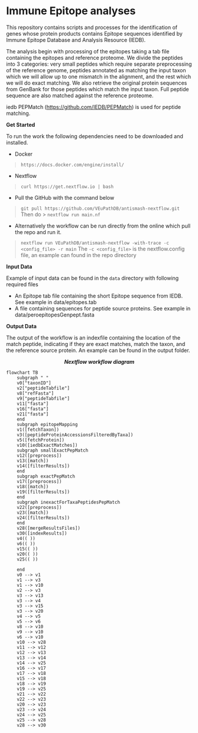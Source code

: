 # Immune Epitope analyses
This repository contains scripts and processes for the identification of genes whose protein products contains Epitope sequences identified by  Immune Epitope Database and Analysis Resource (IEDB).


The analysis begin with processing of the epitopes taking a tab file containing the epitopes and reference proteome.  We divide the peptides into 3 categories:  very small peptides which require separate preprocessing of the reference genome, peptides annotated as matching the input taxon which we will allow up to one mismatch in the alignment, and the rest which we will do exact matching.  We also retrieve the original protein sequences from GenBank for those peptides which match the input taxon.  Full peptide sequence are also matched against the reference proteome.

iedb PEPMatch (https://github.com/IEDB/PEPMatch) is used for peptide matching.


**<p align=left>Get Started</p>**
To run the work the following dependencies need to be downloaded and installed. 

* Docker 
> `https://docs.docker.com/engine/install/`
* Nextflow
> `curl https://get.nextflow.io | bash`

* Pull the GitHub with the command below
> `git pull https://github.com/VEuPathDB/antismash-nextflow.git`
<br> Then do > `nextflow run main.nf`  

* Alternatively the workflow can be run directly from the online which pull the repo and run it.
> `nextflow run VEuPathDB/antismash-nextflow -with-trace -c <config_file> -r main`
The `-c <config_file>` is the nextflow.config file, an example can found in the repo directory

**<p align=left>Input Data</p>**
Example of input data can be found in the `data` directory with following required files
* An Epitope tab file containing the short Epitope sequence from IEDB. See example in data/epitopes.tab
* A file containing sequences for peptide source proteins. See example in data/peroepitopesGenpept.fasta

**<p align=left>Output Data</p>**
The output of the workflow is an indexfile containing the location of the match peptide, indicating if they are exact matches, match the taxon, and the reference source protein. An example can be found in the output folder. 


***<p align=center>Nextflow workflow diagram</p>*** 
``` mermaid
flowchart TB
    subgraph " "
    v0["taxonID"]
    v2["peptideTabfile"]
    v8["refFasta"]
    v9["peptideTabfile"]
    v11["fasta"]
    v16["fasta"]
    v21["fasta"]
    end
    subgraph epitopeMapping
    v1([fetchTaxon])
    v3([peptideProteinAccessionsFilteredByTaxa])
    v5([fetchProtein])
    v10([iedbExactMatches])
    subgraph smallExactPepMatch
    v12([preprocess])
    v13([match])
    v14([filterResults])
    end
    subgraph exactPepMatch
    v17([preprocess])
    v18([match])
    v19([filterResults])
    end
    subgraph inexactForTaxaPeptidesPepMatch
    v22([preprocess])
    v23([match])
    v24([filterResults])
    end
    v28([mergeResultsFiles])
    v30([indexResults])
    v4(( ))
    v6(( ))
    v15(( ))
    v20(( ))
    v25(( ))
    
    end
    v0 --> v1
    v1 --> v3
    v1 --> v10
    v2 --> v3
    v3 --> v13
    v3 --> v4
    v3 --> v15
    v3 --> v20
    v4 --> v5
    v5 --> v6
    v8 --> v10
    v9 --> v10
    v6 --> v10
    v10 --> v28
    v11 --> v12
    v12 --> v13
    v13 --> v14
    v14 --> v25
    v16 --> v17
    v17 --> v18
    v15 --> v18
    v18 --> v19
    v19 --> v25
    v21 --> v22
    v22 --> v23
    v20 --> v23
    v23 --> v24
    v24 --> v25
    v25 --> v28
    v28 --> v30
```
